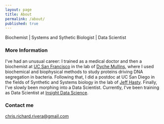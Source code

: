 ```yaml
---
layout: page
title: About
permalink: /about/
published: true
---
```






Biochemist | Systems and Sythetic Biologist | Data Scientist

### More Information
I've had an unusual career: I trained as a medical doctor and then a biochemist at [UC San Francisco](https://www.ucsf.edu) in the lab of [Dyche Mullins](http://mullinslab.ucsf.edu/people/), where I used biochemical and biophysical methods to study proteins driving DNA segregation in bacteria. Following that, I did a postdoc at UC San Diego in the fields of Synthetic and Systems biology in the lab of [Jeff Hasty](http://biodynamics.ucsd.edu). Finally, I've slowly been morphing into a Data Scientist. Currently, I've been training as Data Scientist at [Insight Data Science](http://insightdatascience.com). 

### Contact me

[chris.richard.rivera@gmail.com](mailto:chris.richard.rivera@gmail.com)
